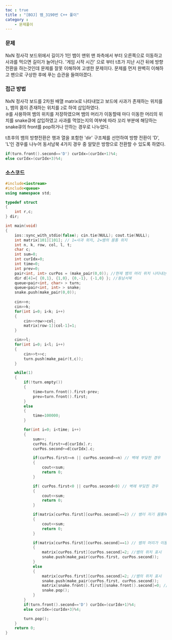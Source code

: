 ```yaml
---
toc : true
title : "[BOJ] 뱀_3190번 C++ 풀이"
category :
    - 문제풀이
---
```

### 문제 
NxN 정사각 보드위에서 길이가 1인 뱀이 맨위 맨 좌측에서 부터 오른쪽으로 이동하고 사과를 먹으면 길이가 늘어난다. '게임 시작 시간' 으로 부터 t초가 지난 시간 뒤에 방향 전환을 하는것인데 문제를 잘못 이해하여 고생한 문제이다. 문제를 먼저 완벽히 이해하고 팬으로 구상한 후에 푸는 습관을 들여야겠다.

### 접근 방법
NxN 정사각 보드를 2차원 배열 matrix로 나타내었고 보드에 사과가 존재하는 위치를 `1`, 뱀의 몸이 존재하는 위치를 `2`로 하여 삽입하였다.<br>
`큐`를 사용하여 뱀의 위치를 저장하였으며 뱀의 머리가 이동할때 마다 이동한 머리의 위치를 snake큐에 삽입하였고 사과를 먹었는지의 여부에 따라 꼬리 부분에 해당하는 snake큐의 front를 pop하거나 안하는 경우로 나누었다.<br>

t초후의 뱀의 방향전환은 행과 열을 포함한 'dir' 구조체를 선언하여 방향 전환이 'D', 'L'인 경우를 나누어 동서남북 4가지 경우 중 알맞은 방향으로 전환할 수 있도록 하였다.
``` cpp
if(turn.front().second=='D') curIdx=(curIdx+1)%4;
else curIdx=(curIdx+3)%4;
```

### 소스코드
``` cpp
#include<iostream>
#include<queue>
using namespace std;

typedef struct
{
    int r,c;
} dir;

int main(void)
{
    ios::sync_with_stdio(false); cin.tie(NULL); cout.tie(NULL);
    int matrix[101][101]; // 1=사과 위치, 2=뱀의 몸통 위치
    int n, k, row, col, l, t;
    char c;
    int sum=0;
    int curIdx=0;
    int time=0;
    int prev=0;
    pair<int, int> curPos = (make_pair(0,0)); //현재 뱀의 머리 위치 나타내는 변수
    dir d[4]={ {0,1}, {1,0}, {0,-1}, {-1,0} }; //동남서북
    queue<pair<int, char> > turn;
    queue<pair<int, int> > snake;
    snake.push(make_pair(0,0));
    
    cin>>n;
    cin>>k;
    for(int i=0; i<k; i++)
    {
        cin>>row>>col;
        matrix[row-1][col-1]=1;
    }

    cin>>l;
    for(int i=0; i<l; i++)
    {
        cin>>t>>c;
        turn.push(make_pair(t,c));
    }

    while(1)
    {
        if(!turn.empty())
        {
            time=turn.front().first-prev;
            prev=turn.front().first;
        }
        else
        {
            time=100000;
        }

        for(int i=0; i<time; i++)
        {
            sum++;
            curPos.first+=d[curIdx].r;
            curPos.second+=d[curIdx].c;

            if(curPos.first>=n || curPos.second>=n) // 벽에 부딫힌 경우
            {
                cout<<sum;
                return 0;
            }

            if( curPos.first<0 || curPos.second<0) // 벽에 부딫힌 경우
            {
                cout<<sum;
                return 0;
            }

            if(matrix[curPos.first][curPos.second]==2) // 뱀이 자기 몸통에 부딫히는 경우
            {
                cout<<sum;
                return 0;
            }

            if(matrix[curPos.first][curPos.second]==1) // 뱀의 머리가 이동한 위치에 사과 있을 경우
            {
                matrix[curPos.first][curPos.second]=2; //뱀의 위치 표시
                snake.push(make_pair(curPos.first, curPos.second));
            }
            else
            {
                matrix[curPos.first][curPos.second]=2; //뱀의 위치 표시
                snake.push(make_pair(curPos.first, curPos.second));
                matrix[snake.front().first][snake.front().second]=0; //꼬리 부분 이동 
                snake.pop();
            }
        }
        if(turn.front().second=='D') curIdx=(curIdx+1)%4;
        else curIdx=(curIdx+3)%4;

        turn.pop();
    }
    return 0;
}
```

